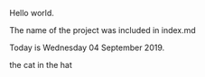 Hello world.

The name of the project was included in index.md

Today is Wednesday 04 September 2019. 

the cat in the hat

